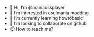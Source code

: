 - 👋 Hi, I’m @maniaossplayer
- 👀 I’m interested in osu!mania modding
- 🌱 I’m currently learning howtobasic
- 💞️ I’m looking to collaborate on github
- 📫 How to reach me?

<!---
maniaossplayer/maniaossplayer is a ✨ special ✨ repository because its `README.md` (this file) appears on your GitHub profile.
You can click the Preview link to take a look at your changes.
--->
